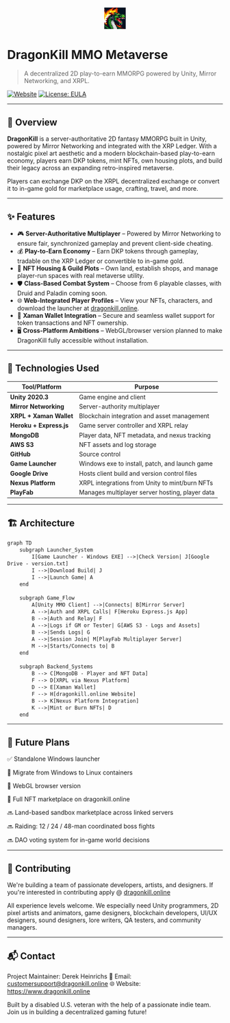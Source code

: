 <p align="center">
  <img src="Dragon1.png" alt="DragonKill Logo" width="10%">
</p>


# DragonKill MMO Metaverse

> A decentralized 2D play-to-earn MMORPG powered by Unity, Mirror Networking, and XRPL.

[![Website](https://img.shields.io/badge/Visit-DragonKill.online-blue?style=flat&logo=google-chrome)](https://www.dragonkill.online)
[![License: EULA](https://img.shields.io/badge/License-EULA-green.svg)](License.md)

---

## 🧭 Overview

**DragonKill** is a server-authoritative 2D fantasy MMORPG built in Unity, powered by Mirror Networking and integrated with the XRP Ledger. With a nostalgic pixel art aesthetic and a modern blockchain-based play-to-earn economy, players earn DKP tokens, mint NFTs, own housing plots, and build their legacy across an expanding retro-inspired metaverse.

Players can exchange DKP on the XRPL decentralized exchange or convert it to in-game gold for marketplace usage, crafting, travel, and more.

---

## ✨ Features

- 🎮 **Server-Authoritative Multiplayer** – Powered by Mirror Networking to ensure fair, synchronized gameplay and prevent client-side cheating.
- 💰 **Play-to-Earn Economy** – Earn DKP tokens through gameplay, tradable on the XRP Ledger or convertible to in-game gold.
- 🏡 **NFT Housing & Guild Plots** – Own land, establish shops, and manage player-run spaces with real metaverse utility.
- 🛡️ **Class-Based Combat System** – Choose from 6 playable classes, with Druid and Paladin coming soon.
- 🌐 **Web-Integrated Player Profiles** – View your NFTs, characters, and download the launcher at [dragonkill.online](https://www.dragonkill.online).
- 🔐 **Xaman Wallet Integration** – Secure and seamless wallet support for token transactions and NFT ownership.
- 🖥️ **Cross-Platform Ambitions** – WebGL/browser version planned to make DragonKill fully accessible without installation.
---

## 🧰 Technologies Used

| Tool/Platform          | Purpose                                         |
|------------------------|-------------------------------------------------|
| **Unity 2020.3**        | Game engine and client                         |
| **Mirror Networking**   | Server-authority multiplayer                   |
| **XRPL + Xaman Wallet** | Blockchain integration and asset management    |
| **Heroku + Express.js** | Game server controller and XRPL relay          |
| **MongoDB**             | Player data, NFT metadata, and nexus tracking  |
| **AWS S3**              | NFT assets and log storage                     |
| **GitHub**              | Source control                                 |
| **Game Launcher**       | Windows exe to install, patch, and launch game |
| **Google Drive**        | Hosts client build and version control files   |
| **Nexus Platform**      | XRPL integrations from Unity to mint/burn NFTs |
| **PlayFab**             | Manages multiplayer server hosting, player data|


---

## 🏗️ Architecture

```mermaid
graph TD
    subgraph Launcher_System
        I[Game Launcher - Windows EXE] -->|Check Version| J[Google Drive - version.txt]
        I -->|Download Build| J
        I -->|Launch Game| A
    end

    subgraph Game_Flow
        A[Unity MMO Client] -->|Connects| B[Mirror Server]
        A -->|Auth and XRPL Calls| F[Heroku Express.js App]
        B -->|Auth and Relay| F
        A -->|Logs if GM or Tester| G[AWS S3 - Logs and Assets]
        B -->|Sends Logs| G
        A -->|Session Join| M[PlayFab Multiplayer Server]
        M -->|Starts/Connects to| B
    end

    subgraph Backend_Systems
        B --> C[MongoDB - Player and NFT Data]
        F --> D[XRPL via Nexus Platform]
        D --> E[Xaman Wallet]
        F --> H[dragonkill.online Website]
        B --> K[Nexus Platform Integration]
        K -->|Mint or Burn NFTs| D
    end
```
---

## 🔮 Future Plans

✅ Standalone Windows launcher

🔄 Migrate from Windows to Linux containers

🚧 WebGL browser version

🚧 Full NFT marketplace on dragonkill.online

🔜 Land-based sandbox marketplace across linked servers

🔜 Raiding: 12 / 24 / 48-man coordinated boss fights

🔜 DAO voting system for in-game world decisions

---

## 🤝 Contributing

We're building a team of passionate developers, artists, and designers. If you're interested in contributing apply @ [dragonkill.online](https://dragonkill.online/join-the-team/)

All experience levels welcome. We especially need Unity programmers, 2D pixel artists and animators, game designers, blockchain developers, UI/UX designers, sound designers, lore writers, QA testers, and community managers.

---

## 📬 Contact
Project Maintainer: Derek Heinrichs
📧 Email: customersupport@dragonkill.online
🌐 Website: https://www.dragonkill.online

Built by a disabled U.S. veteran with the help of a passionate indie team. Join us in building a decentralized gaming future!

